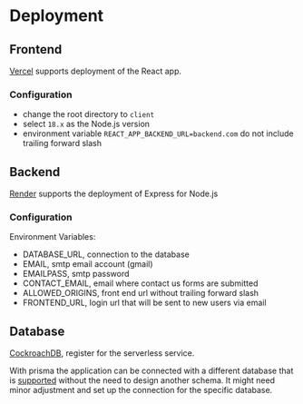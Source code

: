 # Deployment

## Frontend

[Vercel](https://vercel.com/) supports deployment of the React app.

### Configuration

- change the root directory to `client`
- select `18.x` as the Node.js version
- environment variable `REACT_APP_BACKEND_URL=backend.com` do not include trailing forward slash

## Backend

[Render](https://render.com/) supports the deployment of Express for Node.js

### Configuration

Environment Variables:

- DATABASE_URL, connection to the database
- EMAIL, smtp email account (gmail)
- EMAILPASS, smtp password
- CONTACT_EMAIL, email where contact us forms are submitted
- ALLOWED_ORIGINS, front end url without trailing forward slash
- FRONTEND_URL, login url that will be sent to new users via email

## Database

[CockroachDB](https://www.cockroachlabs.com/), register for the serverless service.

With prisma the application can be connected with a different database that is [supported](https://www.prisma.io/docs/reference/database-reference/supported-databases) without the need to design another schema. It might need minor adjustment and set up the connection for the specific database. 